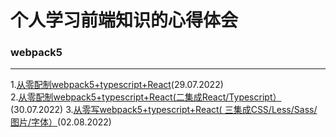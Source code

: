 # 个人学习前端知识的心得体会

### webpack5
_________________________________________________________________________________________________________
1.[从零配制webpack5+typescript+React](https://github.com/weimeng0910/blog/issues/2)(29.07.2022)<br/>
2.[从零配制webpack5+typescript+React(二集成React/Typescript）](https://github.com/weimeng0910/blog/issues/3)(30.07.2022)
3.[从零写webpack5+typescript+React( 三集成CSS/Less/Sass/图片/字体）](https://github.com/weimeng0910/blog/issues/4)(02.08.2022)
